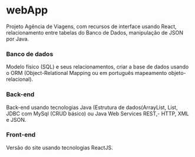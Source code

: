# webApp

Projeto Agência de Viagens, com recursos de interface usando React, relacionamento entre tabelas do Banco de Dados, manipulação de JSON por Java. 

### Banco de dados  

Modelo físico (SQL) e seus relacionamentos, criar a base de dados usando o ORM (Object-Relational Mapping ou em português mapeamento objeto-relacional).  

### Back-end  

Back-end usando tecnologias Java (Estrutura de dados(ArrayList, List, JDBC com MySql (CRUD básico) ou Java Web Services REST,- HTTP,  XML e JSON. 

### Front-end 

Versão do site usando tecnologias ReactJS. 
